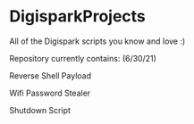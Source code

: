 # DigisparkProjects
All of the Digispark scripts you know and love :)

Repository currently contains: (6/30/21)

Reverse Shell Payload

Wifi Password Stealer

Shutdown Script
